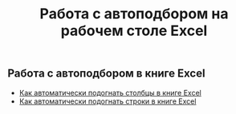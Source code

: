 ﻿---
title: Работа с автоподбором на рабочем столе Excel
second_title: Aspose.Cells Cloud Documen
linktitle: Автофи
type: docs
url: /ru/workbook/autofit/
keywords: Autofit rows and columns on an Excel workbook
description: Aspose.Cells Cloud REST API поддерживает автоматическое подгонку строк и столбцов в книге Excel. SDK поддерживает различные языки разработки. К ним относятся Android, C#, Go, Java, NodeJS, Perl, PHP, Python, Ruby и Swift.
weight: 100
---
## Работа с автоподбором в книге Excel

- [Как автоматически подогнать столбцы в книге Excel](/cells/ru/workbook/autofit/columns/)
- [Как автоматически подогнать строки в книге Excel](/cells/ru/workbook/autofit/rows/)
